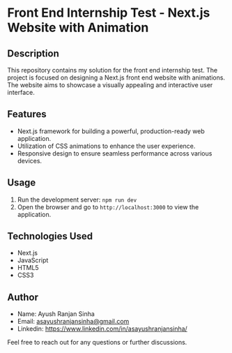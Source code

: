 # Front End Internship Test - Next.js Website with Animation

## Description
This repository contains my solution for the front end internship test. The project is focused on designing a Next.js front end website with animations. The website aims to showcase a visually appealing and interactive user interface.

## Features
- Next.js framework for building a powerful, production-ready web application.
- Utilization of CSS animations to enhance the user experience.
- Responsive design to ensure seamless performance across various devices.

## Usage
1. Run the development server: `npm run dev`
2. Open the browser and go to `http://localhost:3000` to view the application.

## Technologies Used
- Next.js
- JavaScript
- HTML5
- CSS3

## Author
- Name: Ayush Ranjan Sinha
- Email: asayushranjansinha@gmail.com
- Linkedin: https://www.linkedin.com/in/asayushranjansinha/

Feel free to reach out for any questions or further discussions.
